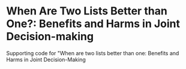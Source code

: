 # When Are Two Lists Better than One?:  Benefits and Harms in Joint Decision-making
Supporting code for "When are two lists better than one: Benefits and Harms in Joint Decision-Making
